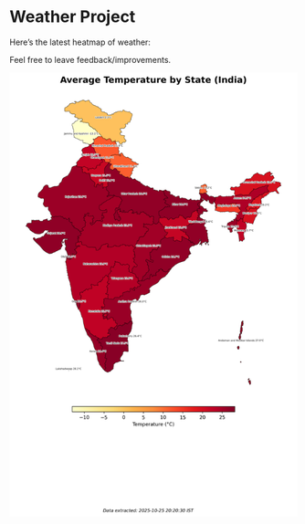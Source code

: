 # Weather Project

Here’s the latest heatmap of weather:

Feel free to leave feedback/improvements.

![India Heatmap](docs/assets/india_heatmap.png?v=FCE3B9)
